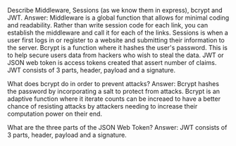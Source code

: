 <!-- Answers to the Short Answer Essay Questions go here -->
Describe Middleware, Sessions (as we know them in express), bcrypt and JWT.
    Answer: Middleware is a global function that allows for minimal coding and readability.  Rather than write session code for each link, you can establish the middleware and call it for each of the links.
    Sessions is when a user first logs in or register to a website and submitting their information to the server.
    Bcrypt is a function where it hashes the user's password.  This is to help secure users data from hackers who wish to steal the data.
    JWT or JSON web token is access tokens created that assert number of claims.  JWT consists of 3 parts, header, payload and a signature.

What does bcrypt do in order to prevent attacks?
    Answer: Bcrypt hashes the password by incorporating a salt to protect from attacks.  Bcrypt is an adaptive function where it iterate counts can be increaed to have a better chance of resisting attacks by attackers needing to increase their computation power on their end.

What are the three parts of the JSON Web Token?
    Answer: JWT consists of 3 parts, header, payload and a signature.